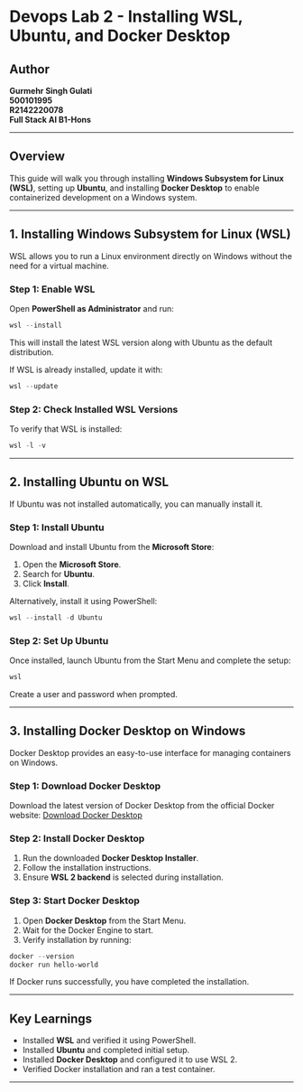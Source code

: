 
# Devops Lab 2 - Installing WSL, Ubuntu, and Docker Desktop

## Author
**Gurmehr Singh Gulati**  
**500101995**  
**R2142220078**  
**Full Stack AI B1-Hons**  

---

## Overview
This guide will walk you through installing **Windows Subsystem for Linux (WSL)**, setting up **Ubuntu**, and installing **Docker Desktop** to enable containerized development on a Windows system.

---

## **1. Installing Windows Subsystem for Linux (WSL)**
WSL allows you to run a Linux environment directly on Windows without the need for a virtual machine.

### **Step 1: Enable WSL**
Open **PowerShell as Administrator** and run:
```powershell
wsl --install
```
This will install the latest WSL version along with Ubuntu as the default distribution.

If WSL is already installed, update it with:
```powershell
wsl --update
```

### **Step 2: Check Installed WSL Versions**
To verify that WSL is installed:
```powershell
wsl -l -v
```

---

## **2. Installing Ubuntu on WSL**
If Ubuntu was not installed automatically, you can manually install it.

### **Step 1: Install Ubuntu**
Download and install Ubuntu from the **Microsoft Store**:
1. Open the **Microsoft Store**.
2. Search for **Ubuntu**.
3. Click **Install**.

Alternatively, install it using PowerShell:
```powershell
wsl --install -d Ubuntu
```

### **Step 2: Set Up Ubuntu**
Once installed, launch Ubuntu from the Start Menu and complete the setup:
```sh
wsl
```
Create a user and password when prompted.

---

## **3. Installing Docker Desktop on Windows**
Docker Desktop provides an easy-to-use interface for managing containers on Windows.

### **Step 1: Download Docker Desktop**
Download the latest version of Docker Desktop from the official Docker website:
[Download Docker Desktop](https://www.docker.com/products/docker-desktop/)

### **Step 2: Install Docker Desktop**
1. Run the downloaded **Docker Desktop Installer**.
2. Follow the installation instructions.
3. Ensure **WSL 2 backend** is selected during installation.

### **Step 3: Start Docker Desktop**
1. Open **Docker Desktop** from the Start Menu.
2. Wait for the Docker Engine to start.
3. Verify installation by running:
```powershell
docker --version
docker run hello-world
```

If Docker runs successfully, you have completed the installation.

---

## **Key Learnings**
- Installed **WSL** and verified it using PowerShell.
- Installed **Ubuntu** and completed initial setup.
- Installed **Docker Desktop** and configured it to use WSL 2.
- Verified Docker installation and ran a test container.

---
